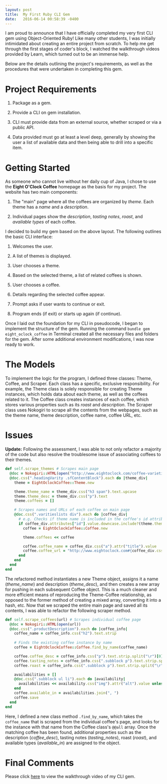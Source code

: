 ```yaml
---
layout: post
title:  My First Ruby CLI Gem
date:   2016-06-14 00:58:39 -0400
---
```


I am proud to announce that I have officially completed my very first CLI gem using Object-Oriented Ruby! Like many other students, I was initially intimidated about creating an entire project from scratch. To help me get through the first stages of coder's block, I watched the walkthrough videos provided by Learn, which turned out to be an immense help. 

Below are the details outlining the project's requirements, as well as the procedures that were undertaken in completing this gem.

# Project Requirements
  1. Package as a gem.

  2. Provide a CLI on gem installation.

  3. CLI must provide data from an external source, whether scraped or via a public API.

  4. Data provided must go at least a level deep, generally by showing the user a list of
     available data and then being able to drill into a specific item.

# Getting Started
As someone who cannot live without her daily cup of Java, I chose to use the **Eight O'Clock Coffee** homepage as the basis for my project. The website has two main components:

  1. The "main" page where all the coffees are organized by *theme*. Each theme has a *name* 
     and a *description*.

  2. Individual pages show the *description*, *tasting notes*, *roast*, and *available 
     types* of each coffee.

I decided to build my gem based on the above layout. The following outlines the basic CLI interface: 

  1. Welcomes the user.

  2. A list of themes is displayed.

  3. User chooses a theme.

  4. Based on the selected theme, a list of related coffees is shown.

  5. User chooses a coffee.

  6. Details regarding the selected coffee appear.

  7. Prompt asks if user wants to continue or exit.

  8. Program ends (if exit) or starts up again (if continue).

Once I laid out the foundation for my CLI in pseudocode, I began to implement the structure of the gem. Running the command `bundle gem eight_oclock_coffee` in Terminal created all the necessary files and folders for the gem. After some additional environment modifications, I was now ready to work. 

# The Models
To implement the logic for the program, I defined three classes: Theme, Coffee, and Scraper. Each class has a specific, exclusive responsibility. For example, the Theme class is solely responsible for creating Theme instances, which holds data about each theme, as well as the coffees related to it. The Coffee class creates instances of each coffee, which stores various properties such as its *roast* and *description*. The Scraper class uses Nokogiri to scrape all the contents from the webpages, such as the theme name, theme description, coffee name, coffee URL, etc.

# Issues

**Update:** Following the assessment, I was able to not only refactor a majority of the code but also resolve the troublesome issue of associating coffees to their themes.

```ruby
def self.scrape_themes # Scrapes main page
  @doc = Nokogiri::HTML(open("http://www.eightoclock.com/coffee-varieties"))
  @doc.css(".headingVarity .sfContentBlock").each do |theme_div|
    theme = EightOclockCoffee::Theme.new

    theme.theme_name = theme_div.css("h3 span").text.upcase
    theme.theme_desc = theme_div.css("p").text
    theme.coffees = []

    # Scrapes names and URLs of each coffee on main page
    @doc.css(".varitieslists div").each do |coffee_div|
      # e.g. Checks if theme name is included in the coffee's id attribute (coffee belongs to the theme)
      if coffee_div.attributes["id"].value.downcase.include?(theme.theme_name.downcase)
        coffee = EightOclockCoffee::Coffee.new

        theme.coffees << coffee

        coffee.coffee_name = coffee_div.css("a").attr("title").value
        coffee.coffee_url = "http://www.eightoclock.com#{coffee_div.css("a").attr("href").value}"
      end
    end
  end
end
```

The refactored method instantiates a new Theme object, assigns it a name (*theme_name*) and description (*theme_desc*), and then creates a new array for pushing in each subsequent Coffee object. This is a much cleaner and more efficient means of reproducing the Theme-Coffee relationship, as opposed to the former method of creating a mixed array, converting it into a hash, etc. Now that we scraped the entire main page and saved all its contents, I was able to refactor the following scraper method.

```ruby
def self.scrape_coffees(url) # Scrapes individual coffee page
  @doc = Nokogiri::HTML(open(url))
  @doc.css(".productDescription").each do |coffee_info|
    coffee_name = coffee_info.css("h2").text.strip
    
    # Finds the existing coffee instance by name
    coffee = EightOclockCoffee::Coffee.find_by_name(coffee_name)

    coffee.coffee_desc = coffee_info.css("p").text.strip.split("\r")[0]
    coffee.tasting_notes = coffee_info.css(".subblock p").text.strip.split("\r")[0]
    coffee.roast = coffee_info.css(".subblock p").text.strip.split("\r")[1].strip

    availabilities = []
    @doc.css(".subblock ul li").each do |availability|
      availabilities << availability.css("img").attr("alt").value unless availability.attributes["style"].value == "display:none;"
    end
    coffee.available_in = availabilities.join(", ")
    coffee.save
  end
end
```

Here, I defined a new class method `.find_by_name`, which takes the `coffee_name` that is scraped from the individual coffee's page, and looks for the instance with that name from the Coffee class's `@@all` array. Once the matching coffee has been found, additional properties such as the description (*coffee_desc*), tasting notes (*tasting_notes*), roast (*roast*), and available types (*available_in*) are assigned to the object.

# Final Comments
Please click [here](https://www.youtube.com/watch?v=RjRYueu_ozE) to view the walkthrough video of my CLI gem. 